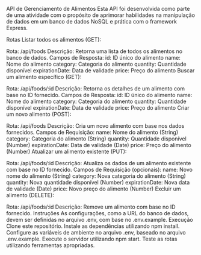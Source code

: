 API de Gerenciamento de Alimentos
Esta API foi desenvolvida como parte de uma atividade com o propósito de aprimorar habilidades na manipulação de dados em um banco de dados NoSQL e prática com o framework Express.

Rotas
Listar todos os alimentos (GET):

Rota: /api/foods
Descrição: Retorna uma lista de todos os alimentos no banco de dados.
Campos de Resposta:
id: ID único do alimento
name: Nome do alimento
category: Categoria do alimento
quantity: Quantidade disponível
expirationDate: Data de validade
price: Preço do alimento
Buscar um alimento específico (GET):

Rota: /api/foods/:id
Descrição: Retorna os detalhes de um alimento com base no ID fornecido.
Campos de Resposta:
id: ID único do alimento
name: Nome do alimento
category: Categoria do alimento
quantity: Quantidade disponível
expirationDate: Data de validade
price: Preço do alimento
Criar um novo alimento (POST):

Rota: /api/foods
Descrição: Cria um novo alimento com base nos dados fornecidos.
Campos de Requisição:
name: Nome do alimento (String)
category: Categoria do alimento (String)
quantity: Quantidade disponível (Number)
expirationDate: Data de validade (Date)
price: Preço do alimento (Number)
Atualizar um alimento existente (PUT):

Rota: /api/foods/:id
Descrição: Atualiza os dados de um alimento existente com base no ID fornecido.
Campos de Requisição (opcionais):
name: Novo nome do alimento (String)
category: Nova categoria do alimento (String)
quantity: Nova quantidade disponível (Number)
expirationDate: Nova data de validade (Date)
price: Novo preço do alimento (Number)
Excluir um alimento (DELETE):

Rota: /api/foods/:id
Descrição: Remove um alimento com base no ID fornecido.
Instruções
As configurações, como a URL do banco de dados, devem ser definidas no arquivo .env, com base no .env.example.
Execução
Clone este repositório.
Instale as dependências utilizando npm install.
Configure as variáveis de ambiente no arquivo .env, baseado no arquivo .env.example.
Execute o servidor utilizando npm start.
Teste as rotas utilizando ferramentas apropriadas.
